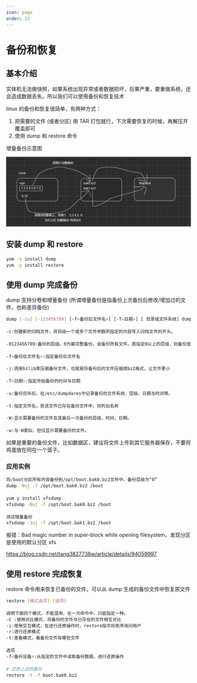 ```yaml
---
icon: page
order: 23
---
```

# 备份和恢复

##  基本介绍

实体机无法做快照，如果系统出现异常或者数据损坏，后果严重，要重做系统，还会造成数据丢失。所以我们可以使用备份和恢复技术

linux 的备份和恢复很简单，有两种方式：

1. 把需要的文件 (或者分区) 用 TAR 打包就行，下次需要恢复的时候，再解压开覆盖即可
2. 使用 dump 和 restore 命令

增量备份示意图

![image-20230416195011448](./assets/image-20230416195011448.png)

## 安装 dump 和 restore

```sh
yum -y install dump
yum -y install restore
```

## 使用 dump 完成备份

dump 支持分卷和增量备份 (所谓增量备份是指备份上次备份后修改/增加过的文件，也称差异备份)

```sh
dump [-cu] [-123456789] [-f<备份后文件名>] [-T<日期>] [ 目录或文件系统] dump []-wW

-c:创建新的归档文件，并将由一个或多个文件参数所指定的内容写入归档文件的开头。

-0123456789:备份的层级。0为最完整备份，会备份所有文件。若指定0以上的层级，则备份至上一次备份以来修改或新增的文件,到9后，可以再次轮替

-f<备份后文件名>:指定备份后文件名

-j:调用bzlib库压缩备份文件，也就是将备份后的文件压缩成bz2格式，让文件更小

-T<日期>:指定开始备份的时间与日期

-u:备份完毕后，在/etc/dumpdares中记录备份的文件系统，层级，日期与时间等。

-t:指定文件名，若该文件已存在备份文件中，则列出名称

-W:显示需要备份的文件及其最后一次备份的层级，时间，日期。

-w:与-W类似，但仅显示需要备份的文件。
```

如果是重要的备份文件，比如数据区，建议将文件上传到其它服务器保存，不要将鸡蛋放在同在一个篮子。

### 应用实例

```sh
将/boot分区所有内容备份到/opt/boot.bak0.bz2文件中，备份层级为“0”
dump -0uj -f /opt/boot.bak0.bz2 /boot

yum y install xfsdump
xfsdump -0uj -f /opt/boot.bak0.bz2 /boot

测试增量备份
xfsdump -1uj -f /opt/boot.bak1.bz2 /boot
```

报错：Bad magic number in super-block while opening filesystem，发现分区是使用的默认分区 xfs

https://blog.csdn.net/tang3827738w/article/details/94059997

## 使用 restore 完成恢复

restore 命令用来恢复已备份的文件，可以从 dump 生成的备份文件中恢复原文件

```sh
restore [模式选项] [选项]

说明下面四个模式，不能混用，在一次命令中，只能指定一种。
-C :使用对比模式，将备份的文件与已存在的文件相互对比
-i:使用交互模式，在进行还原操作时，restore指令将依序询问用户
-r:进行还原模式
-t:查看模式，看备份文件有哪些文件

选项
-f<备份设备>:从指定的文件中读取备份数据，进行还原操作

# 还原上述的备份
restore -t -f boot.bak0.bz2
```

